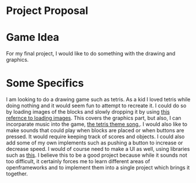# Project Proposal

# Game Idea
For my final project, I would like to do something with the drawing and graphics. 

# Some Specifics
I am looking to do a drawing game such as tetris. As a kid I loved tetris while doing nothing and it would seem fun to attempt to recreate it. I could do so by loading images of the blocks and slowly dropping it by using [this refernce to loading images](http://openframeworks.cc/learning/02_graphics/how_to_load_and_display_an_image/). This covers the graphics part, but also, I can incorparate music into the game, [the tetris theme song.](https://www.youtube.com/watch?v=sN8Cq5HEBug). I would also like to make sounds that could play when blocks are placed or when buttons are pressed. It would require keeping track of scores and objects. I could also add some of my own implements such as pushing a button to increase or decrease speed. I would of course need to make a UI as well, using libraries such as [this](https://forum.openframeworks.cc/t/ofxui-a-user-interface-addon-for-of/8862). I believe this to be a good project because while it sounds not too difficult, it certainly forces me to learn different areas of openframeworks and to implement them into a single project which brings it together.
